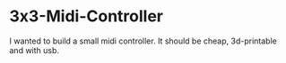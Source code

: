 # 3x3-Midi-Controller
I wanted to build a small midi controller. It should be cheap, 3d-printable and with usb.
